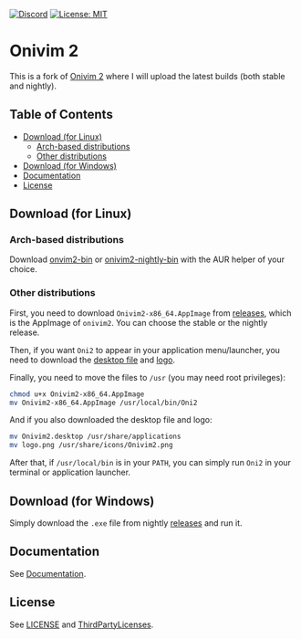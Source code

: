 [![Discord](https://img.shields.io/discord/417774914645262338.svg)](https://discord.gg/7maEAxV)
[![License: MIT](https://img.shields.io/badge/License-MIT-yellow.svg)](https://opensource.org/licenses/MIT)

# Onivim 2

This is a fork of [Onivim 2](https://github.com/onivim/oni2) where I will upload the latest builds (both stable and nightly).

## Table of Contents
* [Download (for Linux)](#download-linux)
  - [Arch-based distributions](#download-arch)
  - [Other distributions](#download-other)
* [Download (for Windows)](#download-windows)
* [Documentation](#documentation)
* [License](#license)

## Download (for Linux) <a name="download-linux"></a>

### Arch-based distributions <a name="download-arch"></a>

Download [onvim2-bin](https://aur.archlinux.org/packages/onivim2-bin) or [onivim2-nightly-bin](https://aur.archlinux.org/packages/onivim2-nightly-bin) with the AUR helper of your choice. 

### Other distributions <a name="download-other"></a>

First, you need to download `Onivim2-x86_64.AppImage` from [releases](https://github.com/santilococo/oni2/releases), which is the AppImage of `onivim2`. You can choose the stable or the nightly release. 

Then, if you want `Oni2` to appear in your application menu/launcher, you need to download the [desktop file](https://raw.githubusercontent.com/santilococo/oni2/master/scripts/linux/Onivim2.desktop) and [logo](https://raw.githubusercontent.com/santilococo/oni2/master/assets/images/logo.png).

Finally, you need to move the files to `/usr` (you may need root privileges):

```bash
chmod u+x Onivim2-x86_64.AppImage
mv Onivim2-x86_64.AppImage /usr/local/bin/Oni2
```

And if you also downloaded the desktop file and logo:

```bash
mv Onivim2.desktop /usr/share/applications
mv logo.png /usr/share/icons/Onivim2.png
```

After that, if `/usr/local/bin` is in your `PATH`, you can simply run `Oni2` in your terminal or application launcher.

## Download (for Windows) <a name="download-windows"></a>

Simply download the `.exe` file from nightly [releases](https://github.com/santilococo/oni2/releases/tag/nightly) and run it.

## Documentation <a name="documentation"></a>

See [Documentation](https://github.com/onivim/oni2#documentation).

## License <a name="license"></a>

See [LICENSE](LICENSE.md) and [ThirdPartyLicenses](ThirdPartyLicenses.txt).
